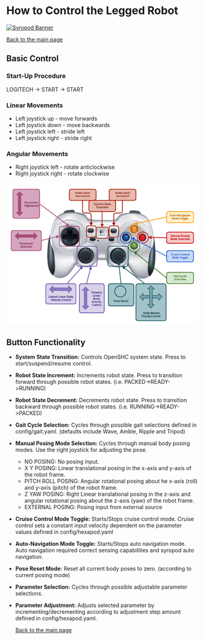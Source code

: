 # How to Control the Legged Robot

[![Syropod Banner](https://i.imgur.com/QyMTwG3.jpg "CSIRO Robotics")](https://research.csiro.au/robotics/)

[Back to the main page](README.md)

## Basic Control

### Start-Up Procedure

LOGITECH -> START -> START

### Linear Movements

* Left joystick up - move forwards
* Left joystick down - move backwards
* Left joystick left - stride left
* Left joystick right - stride right

### Angular Movements

* Right joystick left - rotate anticlockwise
* Right joystick right - rotate clockwise

![remote_diagram](media/remote_diagram.png "Remote Diagram")

## Button Functionality

* __System State Transition:__
  Controls OpenSHC system state. Press to start/suspend/resume control.

* __Robot State Increment:__
  Increments robot state. Press to transition forward through possible robot states. (i.e. PACKED->READY->RUNNING)

* __Robot State Decrement:__
  Decrements robot state. Press to transition backward through possible robot states. (i.e. RUNNING->READY->PACKED)

* __Gait Cycle Selection:__
  Cycles through possible gait selections defined in config/gait.yaml. (defaults include Wave, Amble, Ripple and Tripod)
  
* __Manual Posing Mode Selection:__
  Cycles through manual body posing modes. Use the right joystick for adjusting the pose.

  * NO POSING: No posing input.
  * X Y POSING: Linear translational posing in the x-axis and y-axis of the robot frame.
  * PITCH ROLL POSING: Angular rotational posing about he x-axis (roll) and y-axis (pitch) of the robot frame.
  * Z YAW POSING: Right Linear translational posing in the z-axis and angular rotational posing about the z-axis (yaw) of the robot frame.
  * EXTERNAL POSING: Posing input from external source

* __Cruise Control Mode Toggle:__
  Starts/Stops cruise control mode. Cruise control sets a constant input velocity dependent on the parameter values defined in config/hexapod.yaml

* __Auto-Navigation Mode Toggle:__
  Starts/Stops auto navigation mode. Auto navigation required correct sensing capabilities and syropod auto navigation.

* __Pose Reset Mode:__
  Reset all current body poses to zero. (according to current posing mode)

* __Parameter Selection:__
  Cycles through possible adjustable parameter selections.

* __Parameter Adjustment:__
  Adjusts selected parameter by incrementing/decrementing according to adjustment step amount defined in config/hexapod.yaml.
  
  [Back to the main page](README.md)

